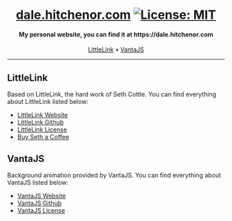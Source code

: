 <h1 align="center">
  <br>
  <a href="https://github.com/dhitchenor/dale.hitchenor.com">dale.hitchenor.com</a>
  <a href="https://opensource.org/license/MIT"><img alt="License: MIT" src="https://img.shields.io/badge/License-MIT-green.svg"></a>
</h1>

<h4 align="center">My personal website, you can find it at https://dale.hitchenor.com</h4>

<p align="center">
  <a href="#littlelink">LittleLink</a> •
  <a href="#vantajs">VantaJS</a>
</p>

---

## LittleLink
Based on LittleLink, the hard work of Seth Cottle. You can find everything about LittleLink listed below:
- [LittleLink Website](https://littlelink.io/ "LittleLink Website")
- [LittleLink Github](https://github.com/sethcottle/littlelink/ "LittleLink Github")
- [LittleLink License](https://github.com/sethcottle/littlelink/blob/main/LICENSE.md "LittleLink License")
- [Buy Seth a Coffee](https://buymeacoffee.com/seth "Buy Seth a Coffee")

## VantaJS
Background animation provided by VantaJS. You can find everything about VantaJS listed below:
- [VantaJS Website](https://www.vantajs.com/ "VantaJS Homepage")
- [VantaJS Github](https://github.com/tengbao/vanta "VantaJS Github")
- [VantaJS License](https://github.com/tengbao/vanta/blob/master/LICENSE.md "VantaJS License")
